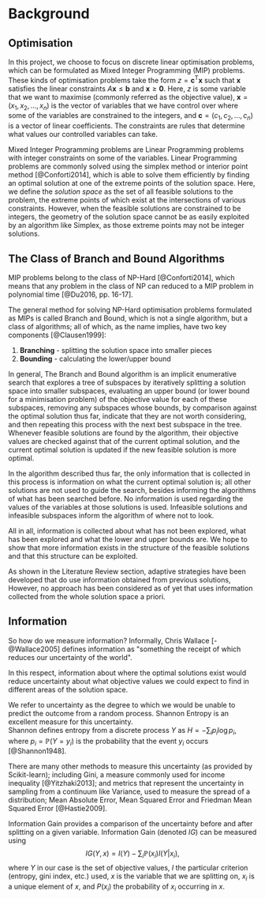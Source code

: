 # Background

## Optimisation

In this project, we choose to focus on discrete linear optimisation problems, which can be formulated as Mixed Integer Programming (MIP) problems.
These kinds of optimisation problems take the form
$z = \mathbf{c}^{\text{T}}\mathbf{x}$ such that
$\mathbf{x}$ satisfies the linear constraints
$A\mathbf{x} \le \mathbf{b}$ and
$\mathbf{x} \ge \mathbf{0}$.
Here, $z$ is some variable that we want to maximise (commonly referred as the objective value),
$\mathbf{x} = (x_{1}, x_{2}, ... , x_{n})$ is the vector of variables that we have control over where some of the variables are constrained to the integers,
and $\mathbf{c} = (c_{1}, c_{2}, ... , c_{n})$ is a vector of linear coefficients.
The constraints are rules that determine what values our controlled variables can take.

Mixed Integer Programming problems are Linear Programming problems with integer constraints on some of the variables.
Linear Programming problems are commonly solved using the simplex method or interior point method [@Conforti2014], which is able to solve them efficiently by finding an optimal solution at one of the extreme points of the solution space. Here, we define the *solution space* as the set of all feasible solutions to the problem, the extreme points of which exist at the intersections of various constraints. However, when the feasible solutions are constrained to be integers, the geometry of the solution space cannot be as easily exploited by an algorithm like Simplex, as those extreme points may not be integer solutions.

## The Class of Branch and Bound Algorithms

MIP problems belong to the class of NP-Hard [@Conforti2014], which means that any problem in the class of NP can reduced to a MIP problem in polynomial time [@Du2016, pp. 16-17]. 

The general method for solving NP-Hard optimisation problems formulated as MIPs is called Branch and Bound, which is not a single algorithm, but a class of algorithms; all of which, as the name implies, have two key components [@Clausen1999]:

1. **Branching** - splitting the solution space into smaller pieces
2. **Bounding** - calculating the lower/upper bound

In general, The Branch and Bound algorithm is an implicit enumerative search that explores a tree of subspaces by iteratively splitting a solution space into smaller subspaces, evaluating an upper bound (or lower bound for a minimisation problem) of the objective value for each of these subspaces, removing any subspaces whose bounds, by comparison against the optimal solution thus far, indicate that they are not worth considering, and then repeating this process with the next best subspace in the tree. Whenever feasible solutions are found by the algorithm, their objective values are checked against that of the current optimal solution, and the current optimal solution is updated if the new feasible solution is more optimal.

In the algorithm described thus far, the only information that is collected in this process is information on what the current optimal solution is; all other solutions are not used to guide the search, besides informing the algorithms of what has been searched before. No information is used regarding the values of the variables at those solutions is used.
Infeasible solutions and infeasible subspaces inform the algorithm of where not to look.

All in all, information is collected about what has not been explored, what has been explored and what the lower and upper bounds are. We hope to show that more information exists in the structure of the feasible solutions and that this structure can be exploited.

As shown in the Literature Review section, adaptive strategies have been developed that do use information obtained from previous solutions, However, no approach has been considered as of yet that uses information collected from the whole solution space a priori.

## Information

So how do we measure information? Informally, Chris Wallace [-@Wallace2005] defines information as "something the receipt of which reduces our uncertainty of the world".

In this respect, information about where the optimal solutions exist would reduce uncertainty about what objective values we could expect to find in different areas of the solution space.

We refer to uncertainty as the degree to which we would be unable to predict the outcome from a random process.
Shannon Entropy is an excellent measure for this uncertainty.   
Shannon defines entropy from a discrete process $Y$ as $H = -\sum_{i} p_{i}\log{p_{i}}$, where 
$p_{i} = \mathbb{P}(Y = y_{i})$ is the probability that the event $y_{i}$ occurs [@Shannon1948]. 

There are many other methods to measure this uncertainty (as provided by Scikit-learn); including Gini, a measure commonly used for income inequality [@Yitzhaki2013]; and metrics that represent the uncertainty in sampling from a continuum like Variance, used to measure the spread of a distribution; Mean Absolute Error, Mean Squared Error and Friedman Mean Squared Error [@Hastie2009].

Information Gain provides a comparison of the uncertainty before and after splitting on a given variable. Information Gain (denoted $IG$) can be measured using $$IG(Y, x) = I(Y) - \sum_{i} \mathbb{P}(x_{i}) I(Y|x_i),$$
where $Y$ in our case is the set of objective values,
$I$ the particular criterion (entropy, gini index, etc.) used,
$x$ is the variable that we are splitting on,
$x_{i}$ is a unique element of $x$,
and $P(x_{i})$ the probability of $x_{i}$ occurring in $x$.
